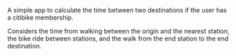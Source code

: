A simple app to calculate the time between two destinations
if the user has a citibike membership.

Considers the time from walking between the origin and the nearest station,
the bike ride between stations, and the walk from the end station to the
end destination.
